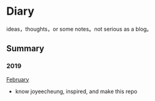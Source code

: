 # Diary
ideas，thoughts，or some notes。not serious as a blog。

## Summary
### 2019
[February](/2019/02)
- know joyeecheung, inspired, and make this repo